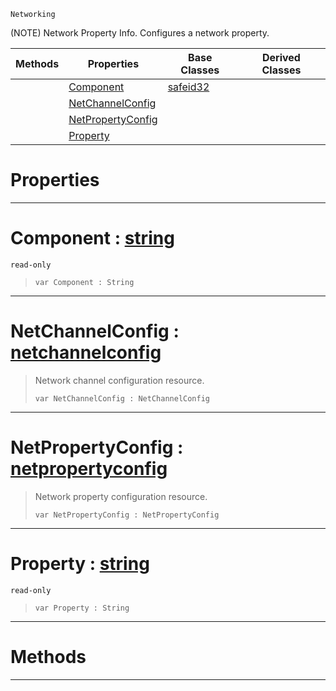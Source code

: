  `Networking`

(NOTE) Network Property Info. Configures a network property.

|Methods|Properties|Base Classes|Derived Classes|
|---|---|---|---|
| |[ Component](https://github.com/ZilchEngine/ZilchDocs/blob/master/code_reference/class_reference/netpropertyinfo.md#component-zilch-engine-do)|[safeid32](https://github.com/ZilchEngine/ZilchDocs/blob/master/code_reference/class_reference/safeid32.md)| |
| |[ NetChannelConfig](https://github.com/ZilchEngine/ZilchDocs/blob/master/code_reference/class_reference/netpropertyinfo.md#netchannelconfig-zilch-en)| | |
| |[ NetPropertyConfig](https://github.com/ZilchEngine/ZilchDocs/blob/master/code_reference/class_reference/netpropertyinfo.md#netpropertyconfig-zilch-e)| | |
| |[ Property](https://github.com/ZilchEngine/ZilchDocs/blob/master/code_reference/class_reference/netpropertyinfo.md#property-zilch-engine-doc)| | |


 #  Properties


---  
 #  Component : [string](https://github.com/ZilchEngine/ZilchDocs/blob/master/code_reference/nada_base_types/string.md)

 `read-only`

> 
> ``` lang=cpp, name=Nada
> var Component : String


---  
 #  NetChannelConfig : [netchannelconfig](https://github.com/ZilchEngine/ZilchDocs/blob/master/code_reference/class_reference/netchannelconfig.md)

> Network channel configuration resource.
> ``` lang=cpp, name=Nada
> var NetChannelConfig : NetChannelConfig


---  
 #  NetPropertyConfig : [netpropertyconfig](https://github.com/ZilchEngine/ZilchDocs/blob/master/code_reference/class_reference/netpropertyconfig.md)

> Network property configuration resource.
> ``` lang=cpp, name=Nada
> var NetPropertyConfig : NetPropertyConfig


---  
 #  Property : [string](https://github.com/ZilchEngine/ZilchDocs/blob/master/code_reference/nada_base_types/string.md)

 `read-only`

> 
> ``` lang=cpp, name=Nada
> var Property : String


---  
 #  Methods


---  
 

 